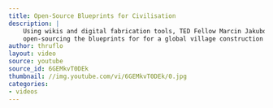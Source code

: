 ```yaml
---
title: Open-Source Blueprints for Civilisation
description: |
    Using wikis and digital fabrication tools, TED Fellow Marcin Jakubowski is
    open-sourcing the blueprints for for a global village construction set.
author: thruflo
layout: video
source: youtube
source_id: 6GEMkvT0DEk
thumbnail: //img.youtube.com/vi/6GEMkvT0DEk/0.jpg
categories:
- videos
---
```


